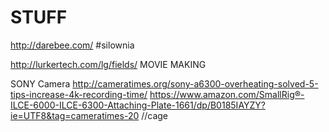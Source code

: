 # STUFF
http://darebee.com/ #silownia 

http://lurkertech.com/lg/fields/ MOVIE MAKING


SONY Camera
http://cameratimes.org/sony-a6300-overheating-solved-5-tips-increase-4k-recording-time/
https://www.amazon.com/SmallRig®-ILCE-6000-ILCE-6300-Attaching-Plate-1661/dp/B0185IAYZY?ie=UTF8&tag=cameratimes-20 //cage
